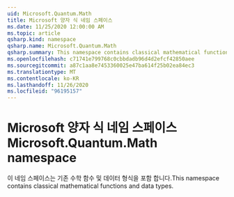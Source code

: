 ```yaml
---
uid: Microsoft.Quantum.Math
title: Microsoft 양자 식 네임 스페이스
ms.date: 11/25/2020 12:00:00 AM
ms.topic: article
qsharp.kind: namespace
qsharp.name: Microsoft.Quantum.Math
qsharp.summary: This namespace contains classical mathematical functions and data types.
ms.openlocfilehash: c71741e799768c0cbbdadb96d4d2efcf42850aee
ms.sourcegitcommit: a87c1aa8e7453360025e47ba614f25b02ea84ec3
ms.translationtype: MT
ms.contentlocale: ko-KR
ms.lasthandoff: 11/26/2020
ms.locfileid: "96195157"
---
```

# <a name="microsoftquantummath-namespace"></a><span data-ttu-id="86f81-102">Microsoft 양자 식 네임 스페이스</span><span class="sxs-lookup"><span data-stu-id="86f81-102">Microsoft.Quantum.Math namespace</span></span>

<span data-ttu-id="86f81-103">이 네임 스페이스는 기존 수학 함수 및 데이터 형식을 포함 합니다.</span><span class="sxs-lookup"><span data-stu-id="86f81-103">This namespace contains classical mathematical functions and data types.</span></span>

